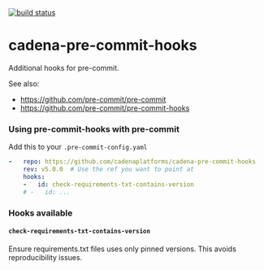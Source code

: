 [![build status](https://github.com/cadenaplatforms/cadena-pre-commit-hooks/actions/workflows/main.yml/badge.svg)](https://github.com/cadenaplatforms/cadena-pre-commit-hooks/actions/workflows/main.yml)

cadena-pre-commit-hooks
=======================

Additional hooks for pre-commit.

See also:
* https://github.com/pre-commit/pre-commit
* https://github.com/pre-commit/pre-commit-hooks


### Using pre-commit-hooks with pre-commit

Add this to your `.pre-commit-config.yaml`

```yaml
-   repo: https://github.com/cadenaplatforms/cadena-pre-commit-hooks
    rev: v5.0.0  # Use the ref you want to point at
    hooks:
    -   id: check-requirements-txt-contains-version
    # -   id: ...
```

### Hooks available

#### `check-requirements-txt-contains-version`
Ensure requirements.txt files uses only pinned versions.
This avoids reproducibility issues.
